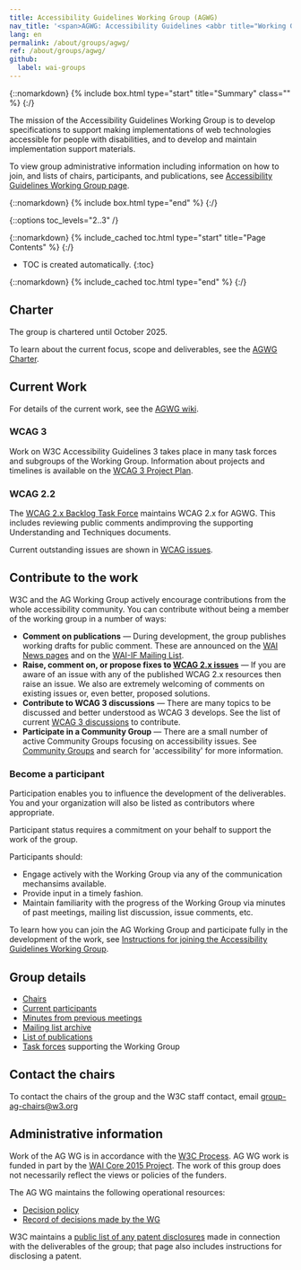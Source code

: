 ```yaml
---
title: Accessibility Guidelines Working Group (AGWG)
nav_title: '<span>AGWG: Accessibility Guidelines <abbr title="Working Group">WG</abbr></span>'
lang: en
permalink: /about/groups/agwg/
ref: /about/groups/agwg/
github:
  label: wai-groups
---
```


{::nomarkdown}
{% include box.html type="start" title="Summary" class="" %}
{:/}

The mission of the Accessibility Guidelines Working Group is to develop specifications to support making implementations of web technologies accessible for people with disabilities, and to develop and maintain implementation support materials.

To view group administrative information including information on how to join, and lists of chairs, participants, and publications, see [Accessibility Guidelines Working Group page](https://www.w3.org/groups/wg/ag/).

{::nomarkdown}
{% include box.html type="end" %}
{:/}

{::options toc_levels="2..3" /}

{::nomarkdown}
{% include_cached toc.html type="start" title="Page Contents" %}
{:/}

-   TOC is created automatically.
{:toc}

{::nomarkdown}
{% include_cached toc.html type="end" %}
{:/}

## Charter

The group is chartered until October 2025.

To learn about the current focus, scope and deliverables, see the [AGWG Charter](https://www.w3.org/WAI/GL/charter).

## Current Work

For details of the current work, see the [AGWG wiki](https://www.w3.org/WAI/GL/wiki/Main_Page).

### WCAG 3

Work on W3C Accessibility Guidelines 3 takes place in many task forces and subgroups of the Working Group. Information about projects and timelines is available on the [WCAG 3 Project Plan](https://www.w3.org/WAI/GL/wiki/WCAG_3_Timeline).

### WCAG 2.2

The [WCAG 2.x Backlog Task Force](/about/groups/task-forces/wcag2x-backlog) maintains WCAG 2.x for AGWG. This includes reviewing public comments andimproving the supporting Understanding and Techniques documents.

Current outstanding issues are shown in [WCAG issues](https://github.com/w3c/wcag/issues/).

## Contribute to the work

W3C and the AG Working Group actively encourage contributions from the whole accessibility community. You can contribute without being a member of the working group in a number of ways:

* **Comment on publications** &mdash; During development, the group publishes working drafts for public comment. These are announced on the [WAI News pages](/news/) and on the [WAI-IF Mailing List](/about/groups/waiig/).
* **Raise, comment on, or propose fixes to [WCAG 2.x issues](https://github.com/w3c/wcag/issues/)** &mdash; If you are aware of an issue with any of the published WCAG 2.x resources then raise an issue. We also are extremely welcoming of comments on existing issues or, even better, proposed solutions.
* **Contribute to WCAG 3 discussions** &mdash; There are many topics to be discussed and better understood as WCAG 3 develops. See the list of current [WCAG 3 discussions](https://github.com/w3c/wcag3/discussions) to contribute.
* **Participate in a Community Group** &mdash; There are a small number of active Community Groups focusing on accessibility issues. See [Community Groups](https://www.w3.org/community/groups) and search for 'accessibility' for more information.

### Become a participant

Participation enables you to influence the development of the deliverables. You and your organization will also be listed as contributors where appropriate.

Participant status requires a commitment on your behalf to support the work of the group.

Participants should:

* Engage actively with the Working Group via any of the communication mechansims available.
* Provide input in a timely fashion.
* Maintain familiarity with the progress of the Working Group via minutes of past meetings, mailing list discussion, issue comments, etc.

To learn how you can join the AG Working Group and participate fully in the development of the work, see [Instructions for joining the Accessibility Guidelines Working Group](https://www.w3.org/groups/wg/ag/instructions/).

## Group details

* [Chairs](https://www.w3.org/groups/wg/ag/participants/#chairs)
* [Current participants](https://www.w3.org/groups/wg/ag/participants/#participants)
* [Minutes from previous meetings](https://www.w3.org/WAI/GL/minutes-history)
* [Mailing list archive](https://lists.w3.org/Archives/Public/w3c-wai-gl/)
* [List of publications](https://www.w3.org/groups/wg/ag/publications/)
* [Task forces](https://www.w3.org/groups/wg/ag/task-forces/) supporting the Working Group

## Contact the chairs

To contact the chairs of the group and the W3C staff contact, email [group-ag-chairs@w3.org](mailto:group-ag-chairs@w3.org)

## Administrative information

Work of the AG WG is in accordance with the [W3C Process](https://www.w3.org/2023/Process-20231103/). AG WG work is funded in part by the [WAI Core 2015 Project](https://www.w3.org/WAI/about/projects/wai-core-2015/). The work of this group does not necessarily reflect the views or policies of the funders.

The AG WG maintains the following operational resources:

* [Decision policy](decision-policy)
* [Record of decisions made by the WG](https://www.w3.org/WAI/GL/wiki/Decisions)

W3C maintains a [public list of any patent disclosures](https://www.w3.org/groups/wg/ag/ipr/) made in connection with the deliverables of the group; that page also includes instructions for disclosing a patent.